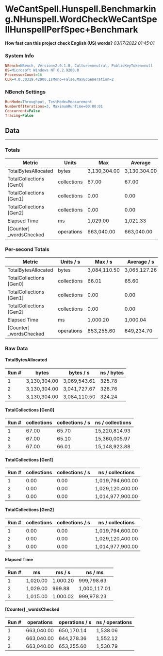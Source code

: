 ﻿# WeCantSpell.Hunspell.Benchmarking.NHunspell.WordCheckWeCantSpellHunspellPerfSpec+Benchmark
__How fast can this project check English (US) words?__
_03/17/2022 01:45:01_
### System Info
```ini
NBench=NBench, Version=2.0.1.0, Culture=neutral, PublicKeyToken=null
OS=Microsoft Windows NT 6.2.9200.0
ProcessorCount=16
CLR=4.0.30319.42000,IsMono=False,MaxGcGeneration=2
```

### NBench Settings
```ini
RunMode=Throughput, TestMode=Measurement
NumberOfIterations=3, MaximumRunTime=00:00:01
Concurrent=False
Tracing=False
```

## Data
-------------------

### Totals
|          Metric |           Units |             Max |         Average |             Min |          StdDev |
|---------------- |---------------- |---------------- |---------------- |---------------- |---------------- |
|TotalBytesAllocated |           bytes |    3,130,304.00 |    3,130,304.00 |    3,130,304.00 |            0.00 |
|TotalCollections [Gen0] |     collections |           67.00 |           67.00 |           67.00 |            0.00 |
|TotalCollections [Gen1] |     collections |            0.00 |            0.00 |            0.00 |            0.00 |
|TotalCollections [Gen2] |     collections |            0.00 |            0.00 |            0.00 |            0.00 |
|    Elapsed Time |              ms |        1,029.00 |        1,021.33 |        1,015.00 |            7.09 |
|[Counter] _wordsChecked |      operations |      663,040.00 |      663,040.00 |      663,040.00 |            0.00 |

### Per-second Totals
|          Metric |       Units / s |         Max / s |     Average / s |         Min / s |      StdDev / s |
|---------------- |---------------- |---------------- |---------------- |---------------- |---------------- |
|TotalBytesAllocated |           bytes |    3,084,110.50 |    3,065,127.26 |    3,041,727.67 |       21,533.79 |
|TotalCollections [Gen0] |     collections |           66.01 |           65.60 |           65.10 |            0.46 |
|TotalCollections [Gen1] |     collections |            0.00 |            0.00 |            0.00 |            0.00 |
|TotalCollections [Gen2] |     collections |            0.00 |            0.00 |            0.00 |            0.00 |
|    Elapsed Time |              ms |        1,000.20 |        1,000.04 |          999.88 |            0.16 |
|[Counter] _wordsChecked |      operations |      653,255.60 |      649,234.70 |      644,278.36 |        4,561.14 |

### Raw Data
#### TotalBytesAllocated
|           Run # |           bytes |       bytes / s |      ns / bytes |
|---------------- |---------------- |---------------- |---------------- |
|               1 |    3,130,304.00 |    3,069,543.61 |          325.78 |
|               2 |    3,130,304.00 |    3,041,727.67 |          328.76 |
|               3 |    3,130,304.00 |    3,084,110.50 |          324.24 |

#### TotalCollections [Gen0]
|           Run # |     collections | collections / s |ns / collections |
|---------------- |---------------- |---------------- |---------------- |
|               1 |           67.00 |           65.70 |   15,220,814.93 |
|               2 |           67.00 |           65.10 |   15,360,005.97 |
|               3 |           67.00 |           66.01 |   15,148,923.88 |

#### TotalCollections [Gen1]
|           Run # |     collections | collections / s |ns / collections |
|---------------- |---------------- |---------------- |---------------- |
|               1 |            0.00 |            0.00 |1,019,794,600.00 |
|               2 |            0.00 |            0.00 |1,029,120,400.00 |
|               3 |            0.00 |            0.00 |1,014,977,900.00 |

#### TotalCollections [Gen2]
|           Run # |     collections | collections / s |ns / collections |
|---------------- |---------------- |---------------- |---------------- |
|               1 |            0.00 |            0.00 |1,019,794,600.00 |
|               2 |            0.00 |            0.00 |1,029,120,400.00 |
|               3 |            0.00 |            0.00 |1,014,977,900.00 |

#### Elapsed Time
|           Run # |              ms |          ms / s |         ns / ms |
|---------------- |---------------- |---------------- |---------------- |
|               1 |        1,020.00 |        1,000.20 |      999,798.63 |
|               2 |        1,029.00 |          999.88 |    1,000,117.01 |
|               3 |        1,015.00 |        1,000.02 |      999,978.23 |

#### [Counter] _wordsChecked
|           Run # |      operations |  operations / s | ns / operations |
|---------------- |---------------- |---------------- |---------------- |
|               1 |      663,040.00 |      650,170.14 |        1,538.06 |
|               2 |      663,040.00 |      644,278.36 |        1,552.12 |
|               3 |      663,040.00 |      653,255.60 |        1,530.79 |


